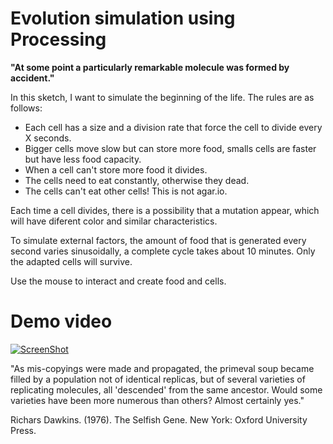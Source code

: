 # Evolution simulation using Processing

**"At some point a particularly remarkable molecule was formed by
accident."**

In this sketch, I want to simulate the beginning of the life. The rules are as follows:


* Each cell has a size and a division rate that force the cell to divide every X seconds.
* Bigger cells move slow but can store more food, smalls cells are faster but have less food capacity.
* When a cell can't store more food it divides.
* The cells need to eat constantly, otherwise they dead.
* The cells can't eat other cells! This is not agar.io. 


Each time a cell divides, there is a possibility that a mutation appear, which will have diferent color and similar characteristics.

To simulate external factors, the amount of food that is generated every second varies sinusoidally, a complete cycle takes about 10 minutes. Only the adapted cells will survive.

Use the mouse to interact and create food and cells.

# Demo video

[![ScreenShot](https://raw.github.com/enric1994/Cell/master/cells.png)](https://www.youtube.com/watch?v=ixRlhI6WiJc&feature=youtu.be)


"As mis-copyings were made and propagated, the primeval soup
became filled by a population not of identical replicas, but of several
varieties of replicating molecules, all 'descended' from the same
ancestor. Would some varieties have been more numerous than
others? Almost certainly yes." 

Richars Dawkins. (1976). The Selfish Gene. New York: Oxford University Press.



